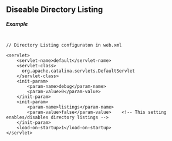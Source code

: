 Diseable Directory Listing 
---------------------------

***Example***

~~~~~~~~~~~~~~~~~~~~~~~~~~~~~~~~~~~~~~~~~~~~~~~~~~~~~~~~~~~~~~~~~~~~~~~~~~~~


// Directory Listing configuraton in web.xml 

<servlet>
    <servlet-name>default</servlet-name>
    <servlet-class>
      org.apache.catalina.servlets.DefaultServlet
    </servlet-class>
    <init-param>
        <param-name>debug</param-name>
        <param-value>0</param-value>
    </init-param>
    <init-param>
        <param-name>listings</param-name>
        <param-value>false</param-value>    <!-- This setting enables/disables directory listings -->
    </init-param>
    <load-on-startup>1</load-on-startup>
</servlet>

~~~~~~~~~~~~~~~~~~~~~~~~~~~~~~~~~~~~~~~~~~~~~~~~~~~~~~~~~~~~~~~~~~~~~~~~~~~~